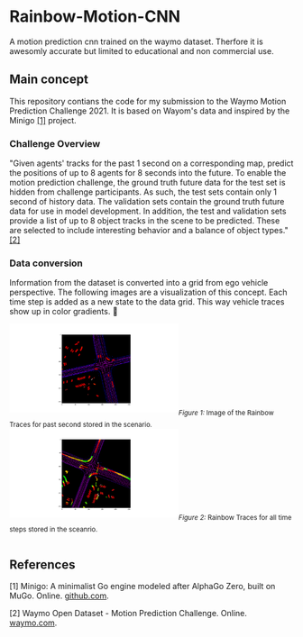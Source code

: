 # Rainbow-Motion-CNN
A motion prediction cnn trained on the waymo dataset. Therfore it is awesomly accurate but limited to educational and non commercial use.

## Main concept
This repository contians the code for my submission to the Waymo Motion Prediction Challenge 2021. It is based on Wayom's data and inspired by the Minigo [[1]](#1) project. 

### Challenge Overview
"Given agents' tracks for the past 1 second on a corresponding map, predict the positions of up to 8 agents for 8 seconds into the future. To enable the motion prediction challenge, the ground truth future data for the test set is hidden from challenge participants. As such, the test sets contain only 1 second of history data. The validation sets contain the ground truth future data for use in model development. In addition, the test and validation sets provide a list of up to 8 object tracks in the scene to be predicted. These are selected to include interesting behavior and a balance of object types." [[2]](#2)

### Data conversion
Information from the dataset is converted into a grid from ego vehicle perspective. The following images are a visualization of this concept. Each time step is added as a new state to the data grid. This way vehicle traces show up in color gradients. :rainbow:

<table>
  <tr>
    <img src="images/visu_past_uncompressed_tf_example_training_training_tfexample_tfrecord-00000-of-01000.png" width="300" alt="Image of the Rainbow Traces for past second.">
    <sub><em>Figure 1:</em> Image of the Rainbow Traces for past second stored in the scenario.</sub>
  </tr>
  <tr>
    <img src="images/visu_uncompressed_tf_example_training_training_tfexample_tfrecord-00000-of-01000.png" width="300" alt="Image of the Rainbow Traces for all 9 seconds.">
    <sub><em>Figure 2:</em> Rainbow Traces for all time steps stored in the sceanrio.</sub>
  </tr>
</table>

## References
<a id="1">[1]</a> 
Minigo: A minimalist Go engine modeled after AlphaGo Zero, built on MuGo. 
Online.
[github.com](https://github.com/tensorflow/minigo).

<a id="2">[2]</a> 
Waymo Open Dataset - Motion Prediction Challenge. 
Online. 
[waymo.com](https://waymo.com/open/challenges/2021/motion-prediction/).
